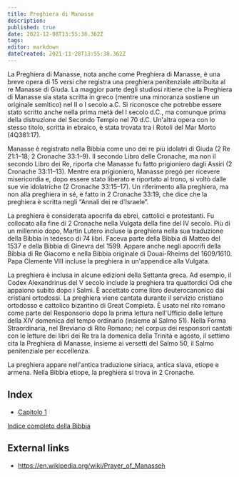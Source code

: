 ```yaml
---
title: Preghiera di Manasse
description: 
published: true
date: 2021-12-08T13:55:38.362Z
tags: 
editor: markdown
dateCreated: 2021-11-28T13:55:38.362Z
---
```


La Preghiera di Manasse, nota anche come Preghiera di Manasse, è una breve opera di 15 versi che registra una preghiera penitenziale attribuita al re Manasse di Giuda. La maggior parte degli studiosi ritiene che la Preghiera di Manasse sia stata scritta in greco (mentre una minoranza sostiene un originale semitico) nel II o I secolo a.C. Si riconosce che potrebbe essere stato scritto anche nella prima metà del I secolo d.C., ma comunque prima della distruzione del Secondo Tempio nel 70 d.C. Un'altra opera con lo stesso titolo, scritta in ebraico, è stata trovata tra i Rotoli del Mar Morto (4Q381:17).

Manasse è registrato nella Bibbia come uno dei re più idolatri di Giuda (2 Re 21:1–18; 2 Cronache 33:1–9). Il secondo Libro delle Cronache, ma non il secondo Libro dei Re, riporta che Manasse fu fatto prigioniero dagli Assiri (2 Cronache 33:11–13). Mentre era prigioniero, Manasse pregò per ricevere misericordia e, dopo essere stato liberato e riportato al trono, si voltò dalle sue vie idolatriche (2 Cronache 33:15–17). Un riferimento alla preghiera, ma non alla preghiera in sé, è fatto in 2 Cronache 33:19, che dice che la preghiera è scritta negli “Annali dei re d'Israele”.

La preghiera è considerata apocrifa da ebrei, cattolici e protestanti. Fu collocato alla fine di 2 Cronache nella Vulgata della fine del IV secolo. Più di un millennio dopo, Martin Lutero incluse la preghiera nella sua traduzione della Bibbia in tedesco di 74 libri. Faceva parte della Bibbia di Matteo del 1537 e della Bibbia di Ginevra del 1599. Appare anche negli apocrifi della Bibbia di Re Giacomo e nella Bibbia originale di Douai-Rheims del 1609/1610. Papa Clemente VIII incluse la preghiera in un'appendice alla Vulgata.

La preghiera è inclusa in alcune edizioni della Settanta greca. Ad esempio, il Codex Alexandrinus del V secolo include la preghiera tra quattordici Odi che appaiono subito dopo i Salmi. È accettato come libro deuterocanonico dai cristiani ortodossi. La preghiera viene cantata durante il servizio cristiano ortodosso e cattolico bizantino di Great Compieta. È usato nel rito romano come parte del Responsorio dopo la prima lettura nell'Ufficio delle letture della XIV domenica del tempo ordinario (insieme al Salmo 51). Nella Forma Straordinaria, nel Breviario di Rito Romano; nel corpus dei responsori cantati con le letture dei libri dei Re tra la domenica della Trinità e agosto, il settimo cita la Preghiera di Manasse, insieme ai versetti del Salmo 50, il Salmo penitenziale per eccellenza.

La preghiera appare nell'antica traduzione siriaca, antica slava, etiope e armena. Nella Bibbia etiope, la preghiera si trova in 2 Cronache. 

## Index

- [Capitolo 1](/it/Bible/Prayer_of_Manesseh/1)



[Indice completo della Bibbia](/it/index/bible)


## External links

- https://en.wikipedia.org/wiki/Prayer_of_Manasseh